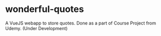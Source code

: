 # wonderful-quotes
A VueJS webapp to store quotes. Done as a part of Course Project from Udemy. (Under Development)
